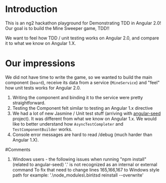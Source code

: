 # Introduction

This is an ng2 hackathon playground for Demonstrating TDD in Angular 2.0!
Our goal is to build the Mine Sweeper game, TDD!! 

We want to feel how TDD / unit testing works on Angular 2.0, and compare it to what we know on Angular 1.X.

# Our impressions

We did not have time to write the game, so we wanted to build the main component (```board```), receive its data from a service (```MineService```) and "feel" how unit tests works for Angular 2.0.

1. Writing the component and binding it to the service were pretty straightforward.
2. Testing the Component felt similar to testing an Angular 1.x directive
3. We had a lot of new Jasmine / Unit test stuff (arriving with [angular-seed](https://github.com/mgechev/angular2-seed) project). It was different from what we know on Angular 1.x. We would like to better understand how ```AsyncTestCompleter``` and ```TestComponentBuilder``` works.
4. Console error messages are hard to read /debug (much harder than Angular 1.X).



#Comments
1. Windows users - the following issues when running "npm install" (related to angular-seed)
	'.' is not recognized as an internal or external command
	To fix that need to change lines 165,166,167 to Windows style path for example: 
		'.\\node_modules\\.bin\\tsd reinstall --overwrite'
